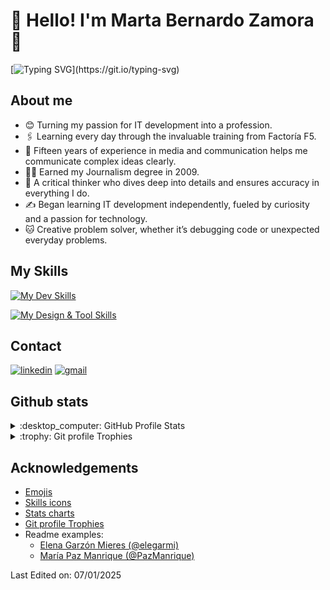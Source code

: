 # :space_invader: Hello! I'm Marta Bernardo Zamora :space_invader:

[![Typing SVG](https://readme-typing-svg.demolab.com?font=Fira+Code&pause=10&color=7514A9&center=true&width=435&lines=Trying+it+and+Catching+it...+;so+Learning+it!)](https://git.io/typing-svg)

## About me

- :blush: Turning my passion for IT development into a profession.
- :paperclips: Learning every day through the invaluable training from Factoría F5.
- :newspaper: Fifteen years of experience in media and communication helps me communicate complex ideas clearly.
- :woman_teacher: Earned my Journalism degree in 2009.
- :brain: A critical thinker who dives deep into details and ensures accuracy in everything I do.
- :writing_hand: Began learning IT development independently, fueled by curiosity and a passion for technology.
- :cat: Creative problem solver, whether it’s debugging code or unexpected everyday problems.

## My Skills

[![My Dev Skills](https://skillicons.dev/icons?i=js,html,css,jquery,react,py,django,mysql,php,svg)](https://skillicons.dev)

[![My Design & Tool Skills](https://skillicons.dev/icons?i=blender,figma,github,obsidian)](https://skillicons.dev)

## Contact

[![linkedin](https://skillicons.dev/icons?i=linkedin)](https://www.linkedin.com/in/marta-bernardo-zamora/)
[![gmail](https://skillicons.dev/icons?i=gmail)](mailto:martabernardozamora@gmail.com)

## Github stats

<details>

<summary>:desktop_computer: GitHub Profile Stats</summary>

![profile-details](http://github-profile-summary-cards.vercel.app/api/cards/profile-details?username=MartaBernardoZamora&theme=tokyonight)

![stats](http://github-profile-summary-cards.vercel.app/api/cards/stats?username=MartaBernardoZamora&theme=tokyonight) ![repos-per-language](http://github-profile-summary-cards.vercel.app/api/cards/repos-per-language?username=MartaBernardoZamora&theme=tokyonight)

</details>
<details>

<summary>:trophy: Git profile Trophies</summary>

![git-profile-trophies](https://github-profile-trophy.vercel.app/?username=MartaBernardoZamora&layout=compact&theme=tokyonight)

</details>

## Acknowledgements

- [Emojis](https://github.com/ikatyang/emoji-cheat-sheet)
- [Skills icons](https://github.com/tandpfun/skill-icons)
- [Stats charts](https://github.com/vn7n24fzkq/github-profile-summary-cards)
- [Git profile Trophies](https://github.com/ryo-ma/github-profile-trophy)
- Readme examples:
  - [Elena Garzón Mieres (@elegarmi)](https://github.com/elegarmi)
  - [María Paz Manrique (@PazManrique)](https://github.com/PazManrique)

Last Edited on:
07/01/2025
